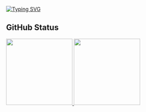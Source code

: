 [![Typing SVG](https://readme-typing-svg.herokuapp.com?color=FFF&duration=3000&width=500&lines=Hello!+I'm+Gabriel+Furlan.+&#128075;;.NET+Developer+at+Precisao+Sistemas)](https://git.io/typing-svg)

## GitHub Status

<div align="left">
  <a href="https://github.com/gabrielfurlan-dev/">
  <img height="180em" src="https://github-readme-stats.vercel.app/api?username=gabrielfurlan-dev&show_icons=true&theme=transparent&include_all_commits=true&count_private=true&icon_color=89A8F9&hide_border=true&border_radius=15&bg_color=0d1117&title_color=89A8F9&text_color=8b838d"/>
  <img height="180em" src="https://github-readme-stats.vercel.app/api/top-langs/?username=gabrielfurlan-dev&layout=compact&langs_count=7&theme=transparent&icon_color=DAD3AF&hide_border=true&border_radius=15&bg_color=0d1117&title_color=89A8F9&text_color=8b838d"/>
</div>
